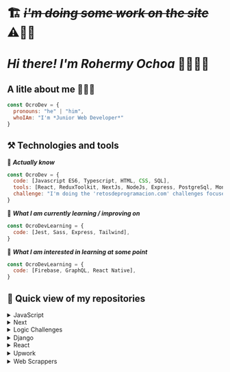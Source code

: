 # 🏗️ ~~*i'm doing some work on the site*~~ ⚠️👷‍♂️

# *Hi there! I'm Rohermy Ochoa* 👋👨🏻‍💻

## A litle about me 🧔🏻‍♂️
```javascript
const OcroDev = {
  pronouns: "he" | "him",
  whoIAm: "I'm *Junior Web Developer*"
}
```

## ⚒️ Technologies and tools

<a name="learning-now"></a>

💾 ***Actually know***

```javascript
const OcroDev = {
  code: [Javascript ES6, Typescript, HTML, CSS, SQL],
  tools: [React, ReduxToolkit, NextJs, NodeJs, Express, PostgreSql, Mongodb, Sequelize, Mongoose, Eslint, Git],
  challenge: "I'm doing the 'retosdeprogramacion.com' challenges focused on JavaScript and TypeScript"
}
```

📖  ***What I am currently learning / improving on***

```javascript
const OcroDevLearning = {
  code: [Jest, Sass, Express, Tailwind],
}
```
👾  ***What I am interested in learning at some point***
```javascript
const OcroDevLearning = {
  code: [Firebase, GraphQL, React Native],
}
```


## 🔬 Quick view of my repositories 

<details>
###  <summary> JavaScript </summary>
</details>

<details>
  <summary> Next </summary>
  
  ##### *Projects*
  1. [*Stock System QR*](https://github.com/OcroDev/stock-system-qr_NextJs_Project)
  
  ##### *Technical test*
  
</details>

<details>
  <summary> Logic Challenges </summary>
  
  ##### *Company Challenges*
  
  ##### *JavaScript*
  
</details>

<details>
  <summary> Django <img src='https://batisteo.gallerycdn.vsassets.io/extensions/batisteo/vscode-django/1.10.0/1645525785595/Microsoft.VisualStudio.Services.Icons.Default' height='16' width='16' /></summary>
  
  ##### *Technical test*
  
  1. [*Event Manager*](https://github.com/OcroDev/event-manager_technical_test)
  
  ##### *Project*
  
  1. [Pildoras blog](https://github.com/OcroDev/pil-blog_django_project)
  
  ##### *Projects*
</details>
    
<details>
  <summary> React </summary>
  
  ##### *Projects*
  1. [*Tic-Tac-Toe*](https://github.com/OcroDev/tic-tac-toe_react_project)
  2. [*Todo List using ReduxToolkit*](https://github.com/OcroDev/todo-list-redux-toolkit_react_projects)
  
  ##### *Technical test*
  1. [*Litle E-comerce*](https://github.com/OcroDev/little_ecomerse_react_technical_test)
  2. [*Rick & Morty*](https://github.com/OcroDev/rick-morty-context_react_technical_test)
  
</details>

<details>
  <summary> Upwork <img src="https://scontent-bog1-1.cdninstagram.com/v/t51.2885-19/181285074_238483928029091_5162407865909021734_n.jpg?stp=dst-jpg_s150x150&_nc_ht=scontent-bog1-1.cdninstagram.com&_nc_cat=1&_nc_ohc=-GCSQ6H6_uoAX9cjM1_&edm=AOQ1c0wBAAAA&ccb=7-5&oh=00_AfBXHVlcUBNLlVMGBENEpuKh7HxWWTJ7-bgMQqDDG9XKDA&oe=643DAB81&_nc_sid=8fd12b" height='16' width='16'/></summary>
  
  ##### *Technical test*
  1. [*Landing page*](https://github.com/OcroDev/landing-page_Upwork_technical_test)
  
</details>

<details>
  <summary> Web Scrappers <img src='https://png.pngtree.com/png-vector/20190319/ourmid/pngtree-vector-web-icon-png-image_847779.jpg' height='16' width='16' /> </summary> 
  
  1. [*XKCD Scraper*](https://github.com/OcroDev/xkcd-quick-scraper_web_scraper)
  2. [*BCV Scraper*](https://github.com/OcroDev/bcv-scraper_web_scraper)
<!--
**OcroDev/ocrodev** is a ✨ _special_ ✨ repository because its `README.md` (this file) appears on your GitHub profile.

Here are some ideas to get you started:

- 🔭 I’m currently working on ...
- 🌱 I’m currently learning ...
- 👯 I’m looking to collaborate on ...
- 🤔 I’m looking for help with ...
- 💬 Ask me about ...
- 📫 How to reach me: rohermy.ochoa@gmail.com
- 😄 Pronouns: ...
- ⚡ Fun fact: ...
-->
